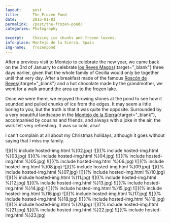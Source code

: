 ```yaml
---
layout: 	post
title:		The Frozen Pond
date:		2015-01-03
permalink:	/post/the-frozen-pond/
categories:	Photography

excerpt:	Chasing ice chunks and frozen leaves.
info-place:	Montejo de la Sierra, Spain
img-name:	frozenpond
---
```


After a previous visit to Montejo to celebrate the new year, we came back on the 3rd of January to celebrate [los Reyes Magos][reyes]{:target="_blank"} three days earlier, given that the whole family of Cecilia would only be together until that very day. After a breakfast made of the famous [Roscón de Reyes][roscon]{:target="_blank"} and a hot chocolate made by the grandmother, we went for a walk around the area up to the frozen lake.

Once we were there, we enjoyed throwing stones at the pond to see how it sounded and pulled chunks of ice from the edges. It may seem a little boring to you, but the truth is that it was quite the opposite. Surrounded by a very beautiful landscape in the [Montejo de la Sierra][montejo]{:target="_blank"}, accompanied by cousins and friends, and always with a joke in the air, the walk felt very refreshing. It was so cold, also!

I can't complain at all about my Christmas holidays, although it goes without saying that I miss my family.

[reyes]:	https://en.wikipedia.org/wiki/Biblical_Magi
[roscon]:	https://en.wikipedia.org/wiki/King_cake#Spanish-speaking_countries
[montejo]:	https://www.montejodelasierra.net

<div class="gallery-{{ page.layout }}" markdown="1">

![]({% include hosted-img.html %}02.jpg)
![]({% include hosted-img.html %}03.jpg)
![]({% include hosted-img.html %}04.jpg)
![]({% include hosted-img.html %}05.jpg)
![]({% include hosted-img.html %}06.jpg)
![]({% include hosted-img.html %}08.jpg)
![]({% include hosted-img.html %}09.jpg)
![]({% include hosted-img.html %}07.jpg)
![]({% include hosted-img.html %}10.jpg)
![]({% include hosted-img.html %}11.jpg)
![]({% include hosted-img.html %}12.jpg)
![]({% include hosted-img.html %}13.jpg)
![]({% include hosted-img.html %}14.jpg)
![]({% include hosted-img.html %}15.jpg)
![]({% include hosted-img.html %}16.jpg)
![]({% include hosted-img.html %}17.jpg)
![]({% include hosted-img.html %}18.jpg)
![]({% include hosted-img.html %}19.jpg)
![]({% include hosted-img.html %}20.jpg)
![]({% include hosted-img.html %}21.jpg)
![]({% include hosted-img.html %}22.jpg)
![]({% include hosted-img.html %}23.jpg)

</div>
